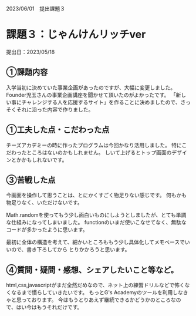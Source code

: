 2023/06/01　提出課題３
# 課題３：じゃんけんリッチver

提出日：2023/05/18
## ①課題内容
入学当初に決めていた事業企画があったのですが、大幅に変更しました。
Founder児玉さんの事業企画講座を聞かせて頂いたのがよかったです。
「新しい事にチャレンジする人を応援するサイト」を作ることに決めましたので、さっそくそれに沿った内容で作りました。
  
## ①工夫した点・こだわった点
チーズアカデミーの時に作ったプログラムは今回かなり活用しました。
特にこだわったところはないのかもしれません。
しいて上げるとトップ画面のデザインとかかもしれないです。

## ③苦戦した点
今画面を操作して思うことは、とにかくすごく物足りない感じです。
何もかも物足りなく、いただけないです。

Math.randomを使ってもう少し面白いものにしようとしましたが、とても単調な仕組みになってしまいました。
functionのいまだ使いこなせてなく、無駄なコードが多かったように思います。

最初に全体の構造を考えて、細かいところももう少し具体化してメモベースでいいので、書き下ろしてから
とりかかろうと思います。

## ④質問・疑問・感想、シェアしたいこと等など。
html,css,javascriptがまだ全然だめなので、ネット上の練習ドリルなどで怖くなくなるまで慣らしていきたいです。
もっとG's Academyのツールを利用しなきゃと思っております。
今はもうとりあえず継続できるかどうかのところなので、はい今はもうそれだけです。
